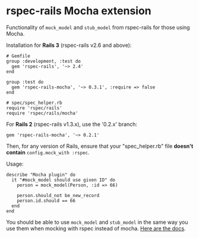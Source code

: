 rspec-rails Mocha extension
===========================

Functionality of `mock_model` and `stub_model` from rspec-rails for those using Mocha.

Installation for **Rails 3** (rspec-rails v2.6 and above):

    # Gemfile
    group :development, :test do
      gem 'rspec-rails', '~> 2.4'
    end

    group :test do
      gem 'rspec-rails-mocha', '~> 0.3.1', :require => false
    end

    # spec/spec_helper.rb
    require 'rspec/rails'
    require 'rspec/rails/mocha'

For **Rails 2** (rspec-rails v1.3.x), use the '0.2.x' branch:

    gem 'rspec-rails-mocha', '~> 0.2.1'

Then, for any version of Rails, ensure that your "spec_helper.rb" file
**doesn't contain** `config.mock_with :rspec`.

Usage:

    describe "Mocha plugin" do
      it "#mock_model should use given ID" do
        person = mock_model(Person, :id => 66)
        
        person.should_not be_new_record
        person.id.should == 66
      end
    end

You should be able to use `mock_model` and `stub_model` in the same way
you use them when mocking with rspec instead of mocha. [Here are the
docs](http://relishapp.com/rspec/rspec-rails/v/2-6/dir/mocks/mock-model).
